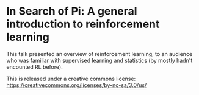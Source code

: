 # In Search of Pi: A general introduction to reinforcement learning

This talk presented an overview of reinforcement learning, to an audience who was familiar with supervised learning and statistics (by mostly hadn't encounted RL before).  

This is released under a creative commons license: https://creativecommons.org/licenses/by-nc-sa/3.0/us/
